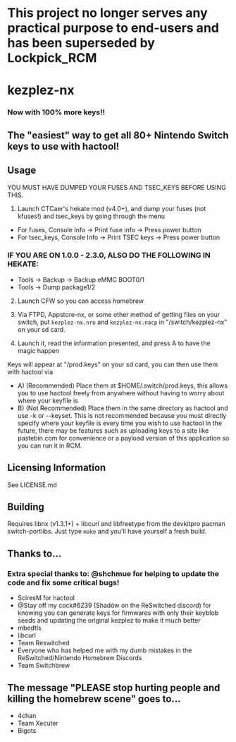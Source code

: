 # This project no longer serves any practical purpose to end-users and has been superseded by Lockpick_RCM
# kezplez-nx
### Now with 100% more keys!!
## The "easiest" way to get all 80+ Nintendo Switch keys to use with hactool!

## Usage
YOU MUST HAVE DUMPED YOUR FUSES AND TSEC_KEYS BEFORE USING THIS.


1. Launch CTCaer's hekate mod (v4.0+), and dump your fuses (not kfuses!) and tsec_keys by going through the menu
* For fuses, Console Info -> Print fuse info -> Press power button
* For tsec_keys, Console Info -> Print TSEC keys -> Press power button
### IF YOU ARE ON 1.0.0 - 2.3.0, ALSO DO THE FOLLOWING IN HEKATE:
* Tools -> Backup -> Backup eMMC BOOT0/1
* Tools -> Dump package1/2

2. Launch CFW so you can access homebrew

3. Via FTPD, Appstore-nx, or some other method of getting files on your switch, put `kezplez-nx.nro` and `kezplez-nx.nacp` in "/switch/kezplez-nx" on your sd card.

4. Launch it, read the information presented, and press A to have the magic happen

Keys will appear at "/prod.keys" on your sd card, you can then use them with hactool via
* A) (Recommended) Place them at $HOME/.switch/prod.keys, this allows you to use hactool freely from anywhere without having to worry about where your keyfile is
* B) (Not Recommended) Place them in the same directory as hactool and use -k or --keyset.  This is not recommended because you must directly specify where your keyfile is every time you wish to use hactool
In the future, there may be features such as uploading keys to a site like pastebin.com for convenience or a payload version of this application so you can run it in RCM.


## Licensing Information
See LICENSE.md

## Building
Requires libnx (v1.3.1+) + libcurl and libfreetype from the devkitpro pacman switch-portlibs.
Just type `make` and you'll have yourself a fresh build.

## Thanks to...
### Extra special thanks to: @shchmue for helping to update the code and fix some critical bugs!
* SciresM for hactool
* @Stay off my cock#6239 (Shadów on the ReSwitched discord) for knowing you can generate keys for firmwares with only their keyblob seeds and updating the original kezplez to make it much better
* mbedtls
* libcurl
* Team Reswitched
* Everyone who has helped me with my dumb mistakes in the ReSwitched/Nintendo Homebrew Discords
* Team Switchbrew

## The message "PLEASE stop hurting people and killing the homebrew scene" goes to...
* 4chan
* Team Xecuter
* Bigots
